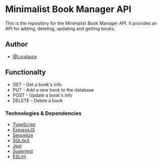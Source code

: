 # Minimalist Book Manager API

This is the repository for the Minimalist Book Manager API. It provides an API for adding, deleting, updating and getting books.

## Author

- [@Loralaura](https://github.com/Loralaura)

## Functionalty

- GET - Get a book's info
- PUT - Add a new book to the database
- POST - Update a book's info
- DELETE - Delete a book

### Technologies & Dependencies

- [TypeScript](https://www.typescriptlang.org/)
- [ExpressJS](https://expressjs.com/)
- [Sequelize](https://sequelize.org/)
- [SQLite3](https://www.npmjs.com/package/sqlite3)
- [Jest](https://jestjs.io/)
- [Supertest](https://www.npmjs.com/package/supertest)
- [ESLint](https://eslint.org/)

